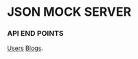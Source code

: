 # JSON MOCK SERVER

### API END POINTS

[Users](https://jsonmockserver.vercel.app/api/users) 
[Blogs](https://jsonmockserver.vercel.app/api/blogs).
